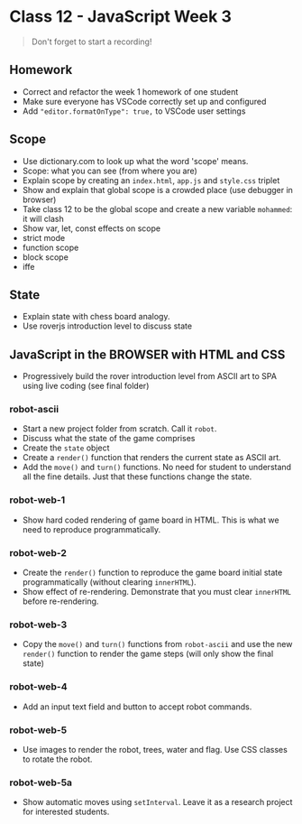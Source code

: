 # Class 12 - JavaScript Week 3

> Don't forget to start a recording!

## Homework

- Correct and refactor the week 1 homework of one student
- Make sure everyone has VSCode correctly set up and configured
- Add `"editor.formatOnType": true,` to VSCode user settings

## Scope

- Use dictionary.com to look up what the word 'scope' means.
- Scope: what you can see (from where you are)
- Explain scope by creating an `index.html`, `app.js` and `style.css` triplet
- Show and explain that global scope is a crowded place (use debugger in browser)
- Take class 12 to be the global scope and create a new variable `mohammed`: it will clash
- Show var, let, const effects on scope
- strict mode
- function scope
- block scope
- iffe

## State

- Explain state with chess board analogy.
- Use roverjs introduction level to discuss state


## JavaScript in the BROWSER with HTML and CSS

- Progressively build the rover introduction level from ASCII art to SPA using live coding (see final folder)

### robot-ascii

- Start a new project folder from scratch. Call it `robot`.
- Discuss what the state of the game comprises
- Create the `state` object
- Create a `render()` function that renders the current state as ASCII art.
- Add the `move()` and `turn()` functions. No need for student to understand all the fine details.
Just that these functions change the state.

### robot-web-1

- Show hard coded rendering of game board in HTML. This is what we need to reproduce programmatically.

### robot-web-2

- Create the `render()` function to reproduce the game board initial state programmatically (without clearing `innerHTML`).
- Show effect of re-rendering. Demonstrate that you must clear `innerHTML` before re-rendering.

### robot-web-3

- Copy the `move()` and `turn()` functions from `robot-ascii` and use the new `render()` function to render the game steps (will only show the final state)

### robot-web-4

- Add an input text field and button to accept robot commands.

### robot-web-5

- Use images to render the robot, trees, water and flag. Use CSS classes to rotate the robot.

### robot-web-5a

- Show automatic moves using `setInterval`. Leave it as a research project for interested students.